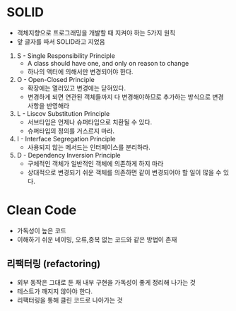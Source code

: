 

# SOLID
- 객체지향으로 프로그래밍을 개발할 때 지켜야 하는 5가지 원칙
- 앞 글자를 따서 SOLID라고 지었음
  
1. S - Single Responsibility Principle
   - A class should have one, and only on reason to change
   - 하나의 액터에 의해서만 변경되어야 한다. 
3. O - Open-Closed Principle
   - 확장에는 열러있고 변경에는 닫혀있다.
   - 변경하게 되면 연관된 객체들까지 다 변경해야하므로 추가하는 방식으로 변경사항을 반영해라
5. L - Liscov Substitution Principle
   - 서브타입은 언제나 슈퍼타입으로 치환될 수 있다.
   - 슈퍼타입의 정의를 거스르지 마라.
7. I - Interface Segregation Principle
   - 사용되지 않는 메서드는 인터페이스를 분리하라.
9. D - Dependency Inversion Principle
    - 구체적인 객체가 일반적인 객체에 의존하게 하지 마라
    - 상대적으로 변경되기 쉬운 객체를 의존하면 같이 변경되어야 할 일이 많을 수 있다.
  

# Clean Code
- 가독성이 높은 코드
- 이해하기 쉬운 네이밍, 오류,중복 없는 코드와 같은 방법이 존재

## 리팩터링 (refactoring)
- 외부 동작은 그대로 둔 채 내부 구현을 가독성이 좋게 정리해 나가는 것
- 테스트가 깨지지 않아야 한다.
- 리팩터링을 통해 클린 코드로 나아가는 것
